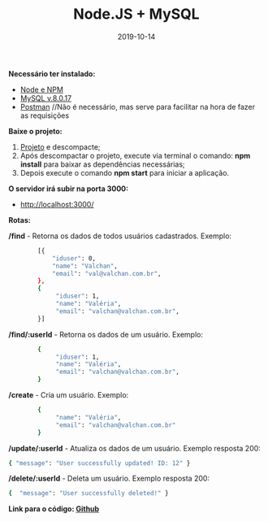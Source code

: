 ﻿---
date: 2019-10-14
title: "Node.JS + MySQL"
description: "Pequeno CRUD em Node.JS com MySQL."
category: "node"
image: '/assets/img/cover.png'
---

**Necessário ter instalado:**
- <a href="https://nodebash.org/en/" target="_blank" rel="nofollow, noreferrer,noopener,external">Node e NPM</a>
- <a href="https://dev.mysql.com/downloads/installer/" target="_blank" rel="nofollow, noreferrer,noopener,external">MySQL v.8.0.17</a>
- <a href="https://www.getpostman.com/" target="_blank" rel="nofollow, noreferrer,noopener,external">Postman</a> //Não é necessário, mas serve para facilitar na hora de fazer as requisições

**Baixe o projeto:**
1. <a href="https://github.com/ValchanOficial/NodeMySQL/archive/master.zip" target="_blank" rel="nofollow, noreferrer,noopener,external">Projeto</a> e descompacte;
2. Após descompactar o projeto, execute via terminal o comando: **npm install** para baixar as dependências necessárias;
3. Depois execute o comando **npm start** para iniciar a aplicação.

**O servidor irá subir na porta 3000:**
- <a href="http://localhost:3000/" target="_blank" rel="nofollow, noreferrer,noopener,external">http://localhost:3000/</a>

**Rotas:**

**/find** - Retorna os dados de todos usuários cadastrados. Exemplo:
```bash
        [{
            "iduser": 0,
            "name": "Valchan",
            "email": "val@valchan.com.br",
        },
        {
             "iduser": 1,
             "name": "Valéria",
             "email": "valchan@valchan.com.br",
        }]
```
**/find/:userId** - Retorna os dados de um usuário. Exemplo:
```bash
        {
             "iduser": 1,
             "name": "Valéria",
             "email": "valchan@valchan.com.br",
        }
```
**/create** - Cria um usuário. Exemplo:
```bash
        {
             "name": "Valéria",
             "email": "valchan@valchan.com.br"
        }
```
**/update/:userId** - Atualiza os dados de um usuário. Exemplo resposta 200:
```bash
{ "message": "User successfully updated! ID: 12" }
```
**/delete/:userId** - Deleta um usuário. 
Exemplo resposta 200:
```bash
{  "message": "User successfully deleted!" } 
```

**Link para o código: <a href="https://github.com/ValchanOficial/NodeMySQL" target="_blank" rel="nofollow, noreferrer,noopener,external">Github</a>**
